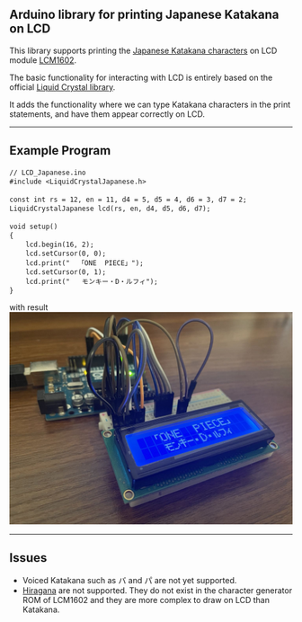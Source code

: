 ## Arduino library for printing Japanese Katakana on LCD

This library supports printing the [Japanese Katakana
characters](https://en.wikipedia.org/wiki/Katakana) on LCD module [LCM1602](https://cdn-shop.adafruit.com/datasheets/TC1602A-01T.pdf).

The basic functionality for interacting with LCD is entirely based on the
official [Liquid
Crystal library](https://github.com/arduino-libraries/LiquidCrystal).

It adds the functionality where we can type Katakana characters in the print
statements, and have them appear correctly on LCD.

-----------

## Example Program

    // LCD_Japanese.ino
    #include <LiquidCrystalJapanese.h>

    const int rs = 12, en = 11, d4 = 5, d5 = 4, d6 = 3, d7 = 2;
    LiquidCrystalJapanese lcd(rs, en, d4, d5, d6, d7);

    void setup()
    {
        lcd.begin(16, 2);
        lcd.setCursor(0, 0);
        lcd.print("  「ONE  PIECE」");
        lcd.setCursor(0, 1);
        lcd.print("   モンキー・D・ルフィ");
    }
with result
![example result](example.jpeg "Example Result")

-----------
## Issues
* Voiced Katakana such as バ and パ are not yet supported.
* [Hiragana](https://en.wikipedia.org/wiki/Hiragana) are not supported. They do
  not exist in the character generator ROM of LCM1602 and they are more
  complex to draw on LCD than Katakana.